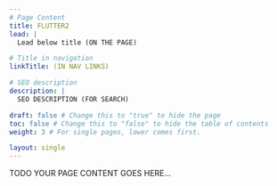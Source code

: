 ```yaml
---
# Page Content
title: FLUTTER2
lead: |
  Lead below title (ON THE PAGE)

# Title in navigation
linkTitle: (IN NAV LINKS)

# SEO description
description: |
  SEO DESCRIPTION (FOR SEARCH)

draft: false # Change this to "true" to hide the page
toc: false # Change this to "false" to hide the table of contents
weight: 3 # For single pages, lower comes first.

layout: single
---
```


TODO YOUR PAGE CONTENT GOES HERE...